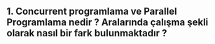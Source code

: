 ## 1. Concurrent programlama ve Parallel Programlama nedir ? Aralarında çalışma şekli olarak nasıl bir fark bulunmaktadır ?

  
